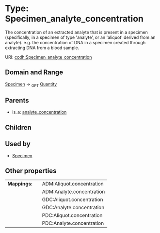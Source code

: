
# Type: Specimen_analyte_concentration


The concentration of an extracted analyte that is present in a specimen (specifically, in a specimen of type 'analyte', or an 'aliquot' derived from an analyte). e.g. the concentration of DNA in a specimen created through extracting DNA from a blood sample.

URI: [ccdh:Specimen_analyte_concentration](https://ccdh.example.org/ccdh/Specimen_analyte_concentration)


## Domain and Range

[Specimen](Specimen.md) ->  <sub>OPT</sub> [Quantity](Quantity.md)

## Parents

 *  is_a: [analyte_concentration](analyte_concentration.md)

## Children


## Used by

 * [Specimen](Specimen.md)

## Other properties

|  |  |  |
| --- | --- | --- |
| **Mappings:** | | ADM:Aliquot.concentration |
|  | | ADM:Analyte.concentration |
|  | | GDC:Aliquot.concentration |
|  | | GDC:Analyte.concentration |
|  | | PDC:Aliquot.concentration |
|  | | PDC:Analyte.concentration |

